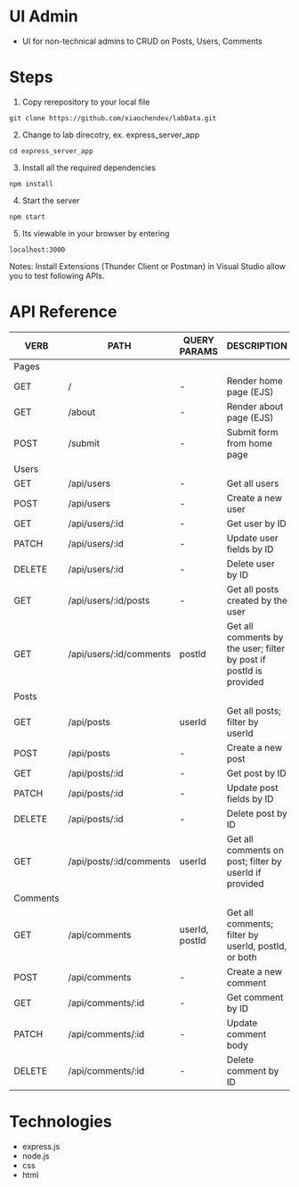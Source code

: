 # UI Admin 
- UI for non-technical admins to CRUD on Posts, Users, Comments

# Steps
1. Copy rerepository to your local file
```
git clone https://github.com/xiaochendev/labData.git
```

2. Change to lab direcotry, ex. express_server_app
```
cd express_server_app
```

3. Install all the required dependencies
```
npm install
```

4. Start the server
```
npm start
```

5. Its viewable in your browser by entering
```
localhost:3000
```

Notes: Install Extensions (Thunder Client or Postman) in Visual Studio allow you to test following APIs.

# API Reference
|  VERB |   PATH | QUERY PARAMS | DESCRIPTION |
|----------|----------|--------|------------------------------|
| Pages |   |   |   |
|  GET  | / |  - |  Render home page (EJS) |
|  GET  | /about |  - |  Render about page (EJS) |
|  POST  | /submit |  - |  Submit form from home page |
| Users |   |   |   |
|  GET  | /api/users |  - |  Get all users  |
|  POST  | /api/users |  - |  Create a new user  |
|  GET  | /api/users/:id |  - |  Get user by ID |
|  PATCH  | /api/users/:id |  - |  Update user fields by ID |
|  DELETE  | /api/users/:id |  - |  Delete user by ID |
|  GET  | /api/users/:id/posts |  - |  Get all posts created by the user |
|  GET  | /api/users/:id/comments |  postId |  Get all comments by the user; filter by post if postId is provided|
| Posts |   |   |   |
|  GET  | /api/posts |  userId |  Get all posts; filter by userId  |
|  POST  | /api/posts |  - | Create a new post |
|  GET  | /api/posts/:id |  - | Get post by ID |
|  PATCH  | /api/posts/:id |  - | Update post fields by ID |
|  DELETE  | /api/posts/:id |  - | Delete post by ID |
|  GET  | /api/posts/:id/comments |  userId | Get all comments on post; filter by userId if provided |
| Comments |   |   |   |
|  GET  | /api/comments |  userId, postId |  Get all comments; filter by userId, postId, or both  |
|  POST  | /api/comments |  - |  Create a new comment  |
|  GET  | /api/comments/:id |  - |  Get comment by ID  |
|  PATCH  | /api/comments/:id |  - |  Update comment body |
|  DELETE  | /api/comments/:id |  - |  Delete comment by ID |


# Technologies
- express.js
- node.js
- css
- html
